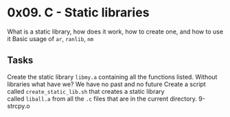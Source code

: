 0x09. C - Static libraries
==========================
What is a static library, how does it work, how to create one, and how to use it
Basic usage of `ar`, `ranlib`, `nm`

Tasks
-----
Create the static library `libmy.a` containing all the functions listed.
Without libraries what have we? We have no past and no future
Create a script called `create_static_lib.sh` that creates a static library called `liball.a` from all the `.c` files that are in the current directory.
9-strcpy.o


